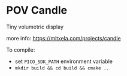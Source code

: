 # POV Candle

Tiny volumetric display

more info: https://mitxela.com/projects/candle

To compile:
- set `PICO_SDK_PATH` environment variable
- `mkdir build && cd build && cmake ..`

